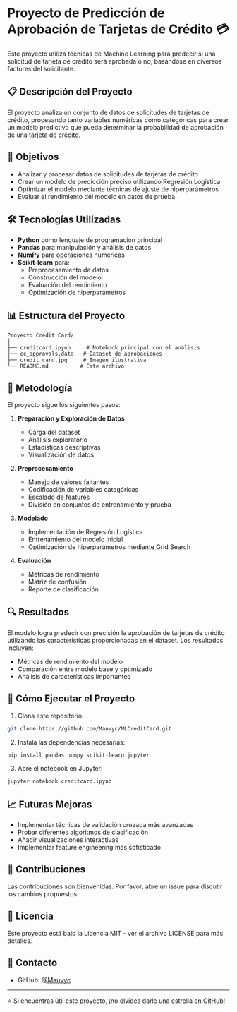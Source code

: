 # Proyecto de Predicción de Aprobación de Tarjetas de Crédito 💳

Este proyecto utiliza técnicas de Machine Learning para predecir si una solicitud de tarjeta de crédito será aprobada o no, basándose en diversos factores del solicitante.

## 📋 Descripción del Proyecto

El proyecto analiza un conjunto de datos de solicitudes de tarjetas de crédito, procesando tanto variables numéricas como categóricas para crear un modelo predictivo que pueda determinar la probabilidad de aprobación de una tarjeta de crédito.

## 🎯 Objetivos

- Analizar y procesar datos de solicitudes de tarjetas de crédito
- Crear un modelo de predicción preciso utilizando Regresión Logística
- Optimizar el modelo mediante técnicas de ajuste de hiperparámetros
- Evaluar el rendimiento del modelo en datos de prueba

## 🛠️ Tecnologías Utilizadas

- **Python** como lenguaje de programación principal
- **Pandas** para manipulación y análisis de datos
- **NumPy** para operaciones numéricas
- **Scikit-learn** para:
  - Preprocesamiento de datos
  - Construcción del modelo
  - Evaluación del rendimiento
  - Optimización de hiperparámetros

## 📊 Estructura del Proyecto

```
Proyecto Credit Card/
│
├── creditcard.ipynb     # Notebook principal con el análisis
├── cc_approvals.data   # Dataset de aprobaciones
├── credit_card.jpg     # Imagen ilustrativa
└── README.md          # Este archivo
```

## 📝 Metodología

El proyecto sigue los siguientes pasos:

1. **Preparación y Exploración de Datos**
   - Carga del dataset
   - Análisis exploratorio
   - Estadísticas descriptivas
   - Visualización de datos

2. **Preprocesamiento**
   - Manejo de valores faltantes
   - Codificación de variables categóricas
   - Escalado de features
   - División en conjuntos de entrenamiento y prueba

3. **Modelado**
   - Implementación de Regresión Logística
   - Entrenamiento del modelo inicial
   - Optimización de hiperparámetros mediante Grid Search

4. **Evaluación**
   - Métricas de rendimiento
   - Matriz de confusión
   - Reporte de clasificación

## 🔍 Resultados

El modelo logra predecir con precisión la aprobación de tarjetas de crédito utilizando las características proporcionadas en el dataset. Los resultados incluyen:

- Métricas de rendimiento del modelo
- Comparación entre modelo base y optimizado
- Análisis de características importantes

## 🚀 Cómo Ejecutar el Proyecto

1. Clona este repositorio:
```bash
git clone https://github.com/Mauvyc/MLCreditCard.git
```

2. Instala las dependencias necesarias:
```bash
pip install pandas numpy scikit-learn jupyter
```

3. Abre el notebook en Jupyter:
```bash
jupyter notebook creditcard.ipynb
```

## 📈 Futuras Mejoras

- Implementar técnicas de validación cruzada más avanzadas
- Probar diferentes algoritmos de clasificación
- Añadir visualizaciones interactivas
- Implementar feature engineering más sofisticado

## 👥 Contribuciones

Las contribuciones son bienvenidas. Por favor, abre un issue para discutir los cambios propuestos.

## 📄 Licencia

Este proyecto está bajo la Licencia MIT - ver el archivo LICENSE para más detalles.

## 🤝 Contacto

- GitHub: [@Mauvyc](https://github.com/Mauvyc)

---
⭐ Si encuentras útil este proyecto, ¡no olvides darle una estrella en GitHub!
